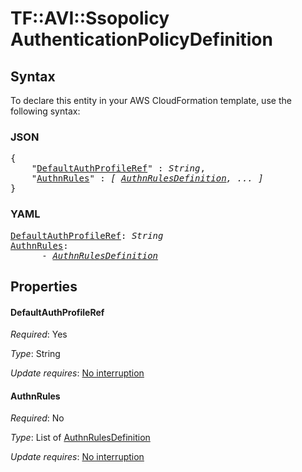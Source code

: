 # TF::AVI::Ssopolicy AuthenticationPolicyDefinition

## Syntax

To declare this entity in your AWS CloudFormation template, use the following syntax:

### JSON

<pre>
{
    "<a href="#defaultauthprofileref" title="DefaultAuthProfileRef">DefaultAuthProfileRef</a>" : <i>String</i>,
    "<a href="#authnrules" title="AuthnRules">AuthnRules</a>" : <i>[ <a href="authnrulesdefinition.md">AuthnRulesDefinition</a>, ... ]</i>
}
</pre>

### YAML

<pre>
<a href="#defaultauthprofileref" title="DefaultAuthProfileRef">DefaultAuthProfileRef</a>: <i>String</i>
<a href="#authnrules" title="AuthnRules">AuthnRules</a>: <i>
      - <a href="authnrulesdefinition.md">AuthnRulesDefinition</a></i>
</pre>

## Properties

#### DefaultAuthProfileRef

_Required_: Yes

_Type_: String

_Update requires_: [No interruption](https://docs.aws.amazon.com/AWSCloudFormation/latest/UserGuide/using-cfn-updating-stacks-update-behaviors.html#update-no-interrupt)

#### AuthnRules

_Required_: No

_Type_: List of <a href="authnrulesdefinition.md">AuthnRulesDefinition</a>

_Update requires_: [No interruption](https://docs.aws.amazon.com/AWSCloudFormation/latest/UserGuide/using-cfn-updating-stacks-update-behaviors.html#update-no-interrupt)

